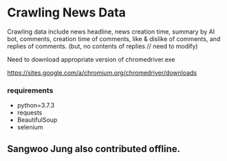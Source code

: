 # Crawling News Data

Crawling data include news headline, news creation time, summary by AI bot, comments, creation time of comments, like & dislike of comments, and replies of comments.
(but, no contents of replies // need to modify)

Need to download appropriate version of chromedriver.exe

https://sites.google.com/a/chromium.org/chromedriver/downloads

### requirements
- python=3.7.3
- requests
- BeautifulSoup
- selenium

## Sangwoo Jung also contributed offline.
